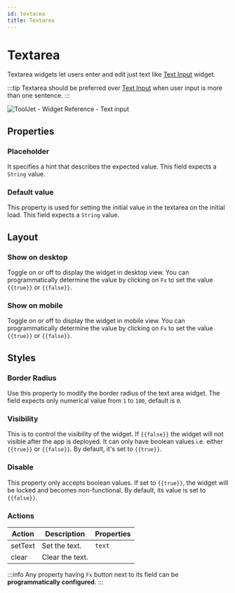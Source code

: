 ```yaml
---
id: textarea
title: Textarea
---
```

# Textarea

Textarea widgets let users enter and edit just text like [Text Input](/docs/widgets/text-input) widget.

:::tip
Textarea should be preferred over [Text Input](/docs/widgets/text-input) when user input is more than one sentence.
:::

<div style={{textAlign: 'center'}}>

![ToolJet - Widget Reference - Text input](/img/widgets/textarea/textarea.png)

</div>

## Properties

### Placeholder

It specifies a hint that describes the expected value. This field expects a `String` value.

### Default value

This property is used for setting the initial value in the textarea on the initial load. This field expects a `String` value.

## Layout

### Show on desktop

Toggle on or off to display the widget in desktop view. You can programmatically determine the value by clicking on `Fx` to set the value `{{true}}` or `{{false}}`.
### Show on mobile

Toggle on or off to display the widget in mobile view. You can programmatically determine the value by clicking on `Fx` to set the value `{{true}}` or `{{false}}`.

## Styles

### Border Radius

Use this property to modify the border radius of the text area widget. The field expects only numerical value from `1` to `100`, default is `0`. 
### Visibility

This is to control the visibility of the widget. If `{{false}}` the widget will not visible after the app is deployed. It can only have boolean values i.e. either `{{true}}` or `{{false}}`. By default, it's set to `{{true}}`.
### Disable

This property only accepts boolean values. If set to `{{true}}`, the widget will be locked and becomes non-functional. By default, its value is set to `{{false}}`.

### Actions

| Action      | Description | Properties |
| ----------- | ----------- | ------------------ |
| setText | Set the text. | `text` |
| clear | Clear the text. |  |

:::info
Any property having `Fx` button next to its field can be **programmatically configured**.
:::